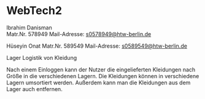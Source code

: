 # WebTech2

Ibrahim Danisman  
Matr.Nr. 578949
Mail-Adresse:  s0578949@htw-berlin.de

Hüseyin Onat
Matr.Nr. 589549
Mail-Adresse:  s0589549@htw-berlin.de


Lager Logistik von Kleidung

Nach einem Einloggen kann der Nutzer die eingelieferten Kleidungen nach Größe in die verschiedenen Lagern.
Die Kleidungen können in verschiedene Lagern umsortiert werden. Außerdem kann man die Kleidungen aus dem Lager auch entfernen.
